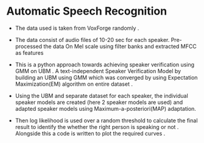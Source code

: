 # Automatic Speech Recognition

- The data used is taken from VoxForge randomly .

- The data consist of audio files of 10-20 sec for each speaker. Pre-processed the data On Mel scale using filter banks and extracted MFCC as features

- This is a python approach towards achieving speaker verification using GMM on UBM . A text-independent Speaker Verification Model by building an UBM using GMM which was converged by using Expectation Maximization(EM) algorithm on entire dataset .

- Using the UBM and separate dataset for each speaker, the individual speaker models are created (here 2 speaker models are used) and adapted speaker models using Maximum-a-posteriori(MAP) adaptation.

- Then log likelihood is used over a random threshold to calculate the final result to identify the whether the right person is speaking or not . Alongside this a code is written to plot the required curves .



